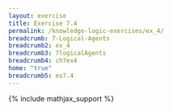```yaml
---
layout: exercise
title: Exercise 7.4
permalink: /knowledge-logic-exercises/ex_4/
breadcrumb: 7-Logical-Agents
breadcrumb2: ex_4
breadcrumb3: 7logicalAgents
breadcrumb4: ch7ex4
home: "true"
breadcrumb5: ex7.4
---
```


{% include mathjax_support %}


